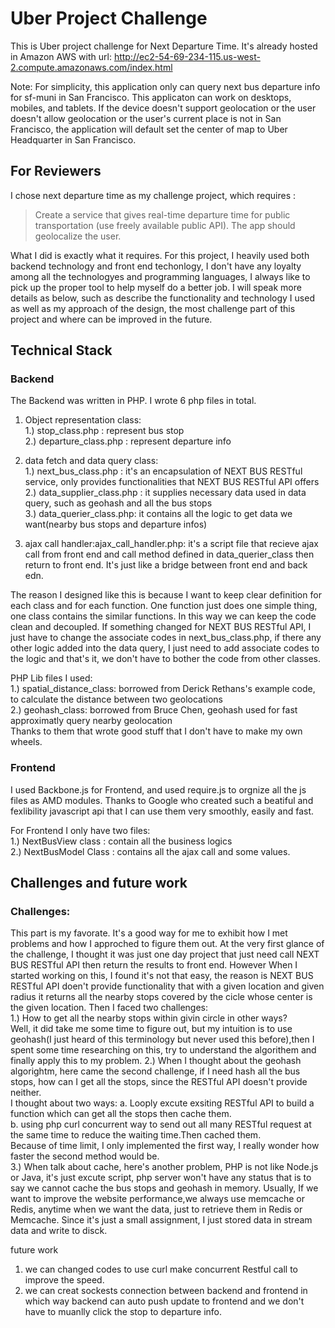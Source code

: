 # Uber Project Challenge
This is Uber project challenge for Next Departure Time. It's already hosted in Amazon AWS with url: http://ec2-54-69-234-115.us-west-2.compute.amazonaws.com/index.html

Note: For simplicity, this application only can query next bus departure info for sf-muni in San Francisco. This applicaton can work on 
desktops, mobiles, and tablets. If the device doesn't support geolocation or the user doesn't allow geolocation or the user's current 
place is not in San Francisco, the application will default set the center of map to Uber Headquarter in San Francisco.

## For Reviewers
I chose next departure time as my challenge project, which requires :
> Create a service that gives real-time departure time for public transportation (use freely available public API). The app should geolocalize the user.

What I did is exactly what it requires. For this project, I heavily used both backend technology and front end techonlogy, I don't have 
any loyalty among all the technologyes and programming languages, I always like to pick up the proper tool to help myself do a better job.
I will speak more details as below, such as describe the functionality and technology I used as well as my approach of the design, the most challenge part 
of this project and where can be improved in the future. 

## Technical Stack
### Backend
The Backend was written in PHP. I wrote 6 php files in total.<br />
1. Object representation class:<br />
   1.) stop_class.php : represent bus stop<br />
   2.) departure_class.php : represent departure info<br />

2. data fetch and data query class:<br />
  1.) next_bus_class.php : it's an encapsulation of NEXT BUS RESTful service, only provides functionalities that NEXT BUS RESTful API offers<br />
  2.) data_supplier_class.php : it supplies necessary data used in data query, such as geohash and all the bus stops<br />
  3.) data_querier_class.php: it contains all the logic to get data we want(nearby bus stops and departure infos)<br />

3. ajax call handler:ajax_call_handler.php: it's a script file that recieve ajax call from front end and call method defined in data_querier_class then return 
                     to front end. It's just like a bridge between front end and back edn.

The reason I designed like this is because I want to keep clear definition for each class and for each function. One function just 
does one simple thing, one class contains the similar functions. In this way we can keep the code clean and decoupled. If something 
changed for NEXT BUS RESTful API, I just have to change the associate codes in next_bus_class.php, if there any other logic added into 
the data query, I just need to add associate codes to the logic and that's it, we don't have to bother the code from other classes.

PHP Lib files I used:<br />
1.) spatial_distance_class: borrowed from Derick Rethans's example code, to calculate the distance between two geolocations<br />
2.) geohash_class: borrowed from Bruce Chen, geohash used for fast approximatly query nearby geolocation<br />
Thanks to them that wrote good stuff that I don't have to make my own wheels. <br />

### Frontend<br />
I used Backbone.js for Frontend, and used require.js to orgnize all the js files as AMD modules.
Thanks to Google who created such a beatiful and fexlibility javascript api that I can use them very smoothly, easily and fast.

For Frontend I only have two files:<br />
1.) NextBusView class : contain all the business logics<br />
2.) NextBusModel Class : contains all the ajax call and some values.<br />

## Challenges and future work<br />
### Challenges:<br />
This part is my favorate. It's a good way for me to exhibit how I met problems and how I approched to figure them out. At the very 
first glance of the challenge, I thought it was just one day project that just need call NEXT BUS RESTful API then return the results 
to front end. However When I started working on this, I found it's not that easy, the reason is NEXT BUS RESTful API doen't provide functionality 
that with a given location and given radius it returns all the nearby stops covered by the cicle whose center is the given location.
Then I faced two challenges:<br /> 
1.) How to get all the nearby stops within givin circle in other ways?<br />
  Well, it did take me some time to figure out, but my intuition is to use geohash(I just heard of this terminology but never used this before),then 
  I spent some time researching on this, try to understand the algorithem and finally apply this to my problem.
2.) When I thought about the geohash algorightm, here came the second challenge, if I need hash all the bus stops, how can I get all the stops, 
   since the RESTful API doesn't provide neither. <br />
  I thought about two ways: a. Looply excute exsiting RESTful API to build a function which can get all the stops then cache them.<br />
                            b. using php curl concurrent way to send out all many RESTful request at the same time to reduce the waiting time.Then cached them.<br />
  Because of time limit, I only implemented the first way, I really wonder how faster the second method would be.<br />
3.) When talk about cache, here's another problem, PHP is not like Node.js or Java, it's just excute script, php server won't have any 
   status that is to say we cannot cache the bus stops and geohash in memory. Usually, If we want to improve the website performance,we always use memcache or 
   Redis, anytime when we want the data, just to retrieve them in Redis or Memcache. Since it's just a small assignment, I just 
   stored data in stream data and write to disck.<br />

future work<br />
  1. we can changed codes to use curl make concurrent Restful call to improve the speed.<br />
  2. we can creat sockests connection between backend and frontend in which way backend can auto push update to frontend and we don't have 
    to muanlly click the stop to departure info.
                            


  
  
  

